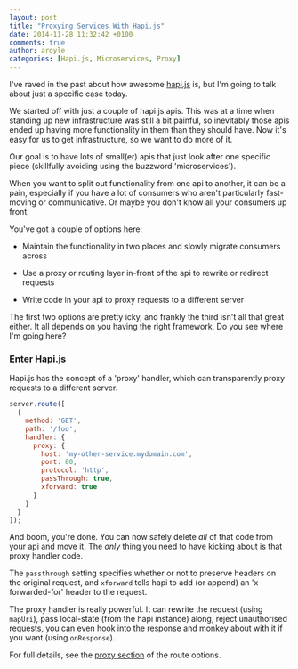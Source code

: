 ```yaml
---
layout: post
title: "Proxying Services With Hapi.js"
date: 2014-11-28 11:32:42 +0100
comments: true
author: aroyle
categories: [Hapi.js, Microservices, Proxy]
---
```

I've raved in the past about how awesome [hapi.js](http://hapijs.com) is, but I'm going to talk about just a specific case today.

We started off with just a couple of hapi.js apis. This was at a time when standing up new infrastructure was still a bit painful, so inevitably those apis ended up having more functionality in them than they should have. Now it's easy for us to get infrastructure, so we want to do more of it.

Our goal is to have lots of small(er) apis that just look after one specific piece (skillfully avoiding using the buzzword 'microservices').

When you want to split out functionality from one api to another, it can be a pain, especially if you have a lot of consumers who aren't particularly fast-moving or communicative. Or maybe you don't know all your consumers up front.

You've got a couple of options here:

* Maintain the functionality in two places and slowly migrate consumers across

* Use a proxy or routing layer in-front of the api to rewrite or redirect requests

* Write code in your api to proxy requests to a different server

The first two options are pretty icky, and frankly the third isn't all that great either. It all depends on you having the right framework. Do you see where I'm going here?

### Enter Hapi.js

Hapi.js has the concept of a 'proxy' handler, which can transparently proxy requests to a different server.

```javascript
server.route([
  {
    method: 'GET',
    path: '/foo',
    handler: {
      proxy: {
        host: 'my-other-service.mydomain.com',
        port: 80,
        protocol: 'http',
        passThrough: true,
        xforward: true
      }
    }
  }
]);
```

And boom, you're done. You can now safely delete *all* of that code from your api and move it. The *only* thing you need to have kicking about is that proxy handler code.

The `passthrough` setting specifies whether or not to preserve headers on the original request, and `xforward` tells hapi to add (or append) an 'x-forwarded-for' header to the request.

The proxy handler is really powerful. It can rewrite the request (using `mapUri`), pass local-state (from the hapi instance) along, reject unauthorised requests, you can even hook into the response and monkey about with it if you want (using `onResponse`).

For full details, see the [proxy section](http://hapijs.com/api/v7.5.2#route-options) of the route options.
